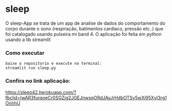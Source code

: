 # sleep
O sleep-App se trata de um app de analise de dados do comportamento do corpo durante o sono (respiração, batimentos cardíaco, pressão etc..) que foi catalogado usando pulseira mi band 4. O aplicação foi feita em python usando a lib streamlit

### Como executar
```
baixe o repositorio e execute no terminal: 
streamlit run sleep.py

```
### Confira no link aplicação:
https://sleep42.herokuapp.com/?fbclid=IwAR3furqoeCr0SGZjg2JGEJnwsqORdJAyJrHdbOTSy5wXi95XvI3rg1OnhhU
